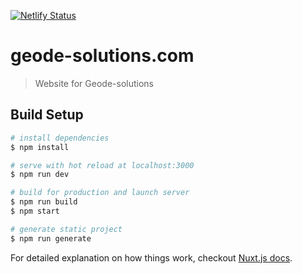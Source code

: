 [![Netlify Status](https://api.netlify.com/api/v1/badges/df0a4b86-e5ec-497d-96b9-07e67d56fb95/deploy-status)](https://app.netlify.com/sites/geode-solutions/deploys)

# geode-solutions.com

> Website for Geode-solutions

## Build Setup

``` bash
# install dependencies
$ npm install

# serve with hot reload at localhost:3000
$ npm run dev

# build for production and launch server
$ npm run build
$ npm start

# generate static project
$ npm run generate
```

For detailed explanation on how things work, checkout [Nuxt.js docs](https://nuxtjs.org).

